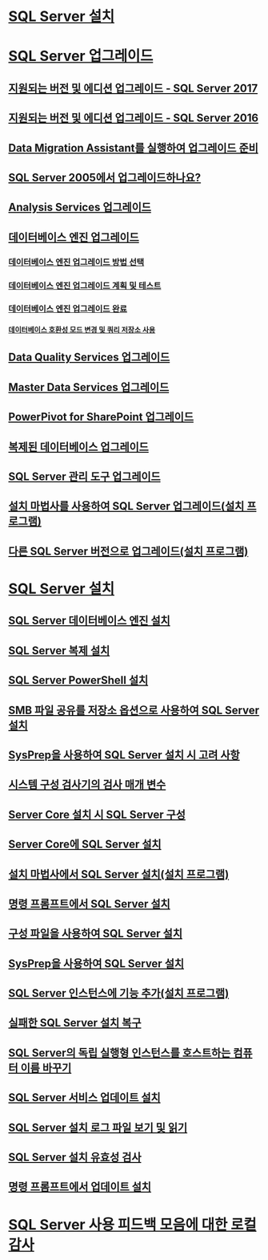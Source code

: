 # [SQL Server 설치](installation-for-sql-server.md)  
# [SQL Server 업그레이드](upgrade-sql-server.md)  
## [지원되는 버전 및 에디션 업그레이드 - SQL Server 2017](supported-version-and-edition-upgrades-2017.md)  
## [지원되는 버전 및 에디션 업그레이드 - SQL Server 2016](supported-version-and-edition-upgrades.md)  
## [Data Migration Assistant를 실행하여 업그레이드 준비](prepare-for-upgrade-by-running-data-migration-assistant.md)  
## [SQL Server 2005에서 업그레이드하나요?](are-you-upgrading-from-sql-server-2005.md)  
## [Analysis Services 업그레이드](upgrade-analysis-services.md)  
## [데이터베이스 엔진 업그레이드](upgrade-database-engine.md)  
### [데이터베이스 엔진 업그레이드 방법 선택](choose-a-database-engine-upgrade-method.md)  
### [데이터베이스 엔진 업그레이드 계획 및 테스트](plan-and-test-the-database-engine-upgrade-plan.md)  
### [데이터베이스 엔진 업그레이드 완료](complete-the-database-engine-upgrade.md)  
#### [데이터베이스 호환성 모드 변경 및 쿼리 저장소 사용](change-the-database-compatibility-mode-and-use-the-query-store.md)  
## [Data Quality Services 업그레이드](upgrade-data-quality-services.md)  
## [Master Data Services 업그레이드](upgrade-master-data-services.md)  
## [PowerPivot for SharePoint 업그레이드](upgrade-power-pivot-for-sharepoint.md)  
## [복제된 데이터베이스 업그레이드](upgrade-replicated-databases.md)  
## [SQL Server 관리 도구 업그레이드](upgrade-sql-server-management-tools.md)  
## [설치 마법사를 사용하여 SQL Server 업그레이드(설치 프로그램)](upgrade-sql-server-using-the-installation-wizard-setup.md)  
## [다른 SQL Server 버전으로 업그레이드(설치 프로그램)](upgrade-to-a-different-edition-of-sql-server-setup.md)  
# [SQL Server 설치](install-sql-server.md)  
## [SQL Server 데이터베이스 엔진 설치](install-sql-server-database-engine.md)  
## [SQL Server 복제 설치](install-sql-server-replication.md)  
## [SQL Server PowerShell 설치](install-sql-server-powershell.md)  
## [SMB 파일 공유를 저장소 옵션으로 사용하여 SQL Server 설치](install-sql-server-with-smb-fileshare-as-a-storage-option.md)  
## [SysPrep을 사용하여 SQL Server 설치 시 고려 사항](considerations-for-installing-sql-server-using-sysprep.md)  
## [시스템 구성 검사기의 검사 매개 변수](check-parameters-for-the-system-configuration-checker.md)  
## [Server Core 설치 시 SQL Server 구성](configure-sql-server-on-a-server-core-installation.md)  
## [Server Core에 SQL Server 설치](install-sql-server-on-server-core.md)  
## [설치 마법사에서 SQL Server 설치(설치 프로그램)](install-sql-server-from-the-installation-wizard-setup.md)  
## [명령 프롬프트에서 SQL Server 설치](install-sql-server-2016-from-the-command-prompt.md)  
## [구성 파일을 사용하여 SQL Server 설치](install-sql-server-2016-using-a-configuration-file.md)  
## [SysPrep을 사용하여 SQL Server 설치](install-sql-server-using-sysprep.md)  
## [SQL Server 인스턴스에 기능 추가(설치 프로그램)](add-features-to-an-instance-of-sql-server-2016-setup.md)  
## [실패한 SQL Server 설치 복구](repair-a-failed-sql-server-installation.md)  
## [SQL Server의 독립 실행형 인스턴스를 호스트하는 컴퓨터 이름 바꾸기](rename-a-computer-that-hosts-a-stand-alone-instance-of-sql-server.md)  
## [SQL Server 서비스 업데이트 설치](install-sql-server-servicing-updates.md)  
## [SQL Server 설치 로그 파일 보기 및 읽기](view-and-read-sql-server-setup-log-files.md)  
## [SQL Server 설치 유효성 검사](validate-a-sql-server-installation.md)  
## [명령 프롬프트에서 업데이트 설치](installing-updates-from-the-command-prompt.md)  
# [SQL Server 사용 피드백 모음에 대한 로컬 감사](local-audit-for-sql-server-usage-feedback-collection.md)  
